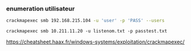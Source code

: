 ### enumeration utilisateur 
```bash
crackmapexec smb 192.168.215.104 -u 'user' -p 'PASS' --users
```



```
crackmapexec smb 10.211.11.20 -u listenom.txt -p passtest.txt
```

https://cheatsheet.haax.fr/windows-systems/exploitation/crackmapexec/